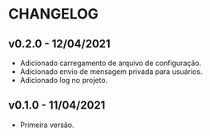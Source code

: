# CHANGELOG

## v0.2.0 - 12/04/2021

* Adicionado carregamento de arquivo de configuração.
* Adicionado envio de mensagem privada para usuários.
* Adicionado log no projeto.

## v0.1.0 - 11/04/2021

* Primeira versão.
